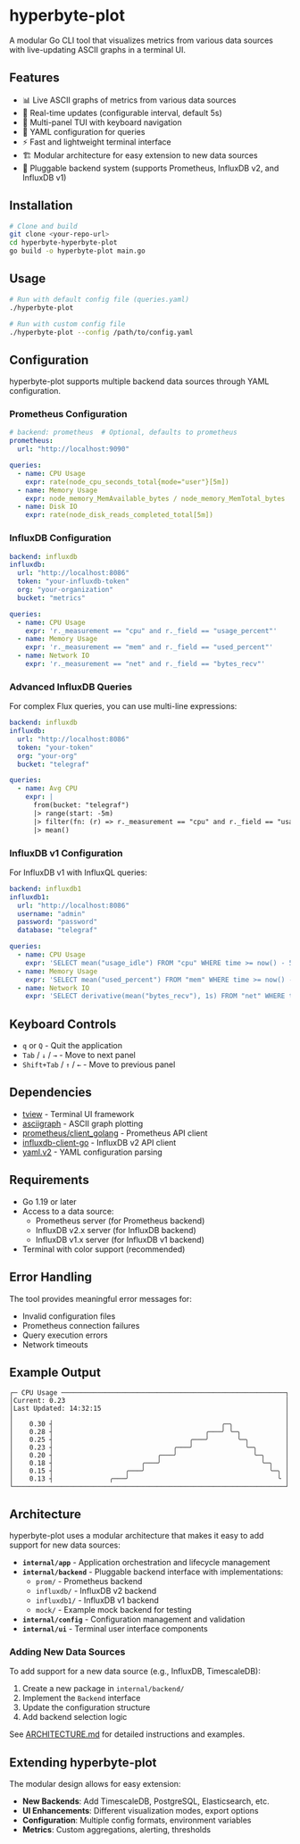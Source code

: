 # hyperbyte-plot

A modular Go CLI tool that visualizes metrics from various data sources with live-updating ASCII graphs in a terminal UI.

## Features

- 📊 Live ASCII graphs of metrics from various data sources
- 🔄 Real-time updates (configurable interval, default 5s)
- 📱 Multi-panel TUI with keyboard navigation
- 📝 YAML configuration for queries
- ⚡ Fast and lightweight terminal interface
- 🏗️ Modular architecture for easy extension to new data sources
- 🔌 Pluggable backend system (supports Prometheus, InfluxDB v2, and InfluxDB v1)

## Installation

```bash
# Clone and build
git clone <your-repo-url>
cd hyperbyte-hyperbyte-plot
go build -o hyperbyte-plot main.go
```

## Usage

```bash
# Run with default config file (queries.yaml)
./hyperbyte-plot

# Run with custom config file
./hyperbyte-plot --config /path/to/config.yaml
```

## Configuration

hyperbyte-plot supports multiple backend data sources through YAML configuration.

### Prometheus Configuration

```yaml
# backend: prometheus  # Optional, defaults to prometheus
prometheus:
  url: "http://localhost:9090"

queries:
  - name: CPU Usage
    expr: rate(node_cpu_seconds_total{mode="user"}[5m])
  - name: Memory Usage
    expr: node_memory_MemAvailable_bytes / node_memory_MemTotal_bytes
  - name: Disk IO
    expr: rate(node_disk_reads_completed_total[5m])
```

### InfluxDB Configuration

```yaml
backend: influxdb
influxdb:
  url: "http://localhost:8086"
  token: "your-influxdb-token"
  org: "your-organization"
  bucket: "metrics"

queries:
  - name: CPU Usage
    expr: 'r._measurement == "cpu" and r._field == "usage_percent"'
  - name: Memory Usage
    expr: 'r._measurement == "mem" and r._field == "used_percent"'
  - name: Network IO
    expr: 'r._measurement == "net" and r._field == "bytes_recv"'
```

### Advanced InfluxDB Queries

For complex Flux queries, you can use multi-line expressions:

```yaml
backend: influxdb
influxdb:
  url: "http://localhost:8086"
  token: "your-token"
  org: "your-org"
  bucket: "telegraf"

queries:
  - name: Avg CPU
    expr: |
      from(bucket: "telegraf")
      |> range(start: -5m)
      |> filter(fn: (r) => r._measurement == "cpu" and r._field == "usage_active")
      |> mean()
```

### InfluxDB v1 Configuration  

For InfluxDB v1 with InfluxQL queries:

```yaml
backend: influxdb1
influxdb1:
  url: "http://localhost:8086"
  username: "admin"
  password: "password"
  database: "telegraf"

queries:
  - name: CPU Usage
    expr: 'SELECT mean("usage_idle") FROM "cpu" WHERE time >= now() - 5m'
  - name: Memory Usage
    expr: 'SELECT mean("used_percent") FROM "mem" WHERE time >= now() - 5m'
  - name: Network IO
    expr: 'SELECT derivative(mean("bytes_recv"), 1s) FROM "net" WHERE time >= now() - 5m GROUP BY time(30s) ORDER BY time DESC LIMIT 1'
```

## Keyboard Controls

- `q` or `Q` - Quit the application
- `Tab` / `↓` / `→` - Move to next panel
- `Shift+Tab` / `↑` / `←` - Move to previous panel

## Dependencies

- [tview](https://github.com/rivo/tview) - Terminal UI framework
- [asciigraph](https://github.com/guptarohit/asciigraph) - ASCII graph plotting
- [prometheus/client_golang](https://github.com/prometheus/client_golang) - Prometheus API client
- [influxdb-client-go](https://github.com/influxdata/influxdb-client-go) - InfluxDB v2 API client
- [yaml.v2](https://gopkg.in/yaml.v2) - YAML configuration parsing

## Requirements

- Go 1.19 or later
- Access to a data source:
  - Prometheus server (for Prometheus backend)
  - InfluxDB v2.x server (for InfluxDB backend)
  - InfluxDB v1.x server (for InfluxDB v1 backend)
- Terminal with color support (recommended)

## Error Handling

The tool provides meaningful error messages for:
- Invalid configuration files
- Prometheus connection failures
- Query execution errors
- Network timeouts

## Example Output

```
┌─ CPU Usage ────────────────────────────────────────────────────────┐
│Current: 0.23                                                       │
│Last Updated: 14:32:15                                              │
│                                                                    │
│    0.30 ┤                                          ╭─╮             │
│    0.28 ┤                                      ╭───╯ ╰─╮           │
│    0.25 ┤                                  ╭───╯       ╰─╮         │
│    0.23 ┤                              ╭───╯             ╰─╮       │
│    0.20 ┤                          ╭───╯                   ╰─╮     │
│    0.18 ┤                      ╭───╯                         ╰─╮   │
│    0.15 ┤                  ╭───╯                               ╰─╮ │
│    0.13 ┤              ╭───╯                                     ╰ │
└────────────────────────────────────────────────────────────────────┘
```

## Architecture

hyperbyte-plot uses a modular architecture that makes it easy to add support for new data sources:

- **`internal/app`** - Application orchestration and lifecycle management
- **`internal/backend`** - Pluggable backend interface with implementations:
  - `prom/` - Prometheus backend
  - `influxdb/` - InfluxDB v2 backend  
  - `influxdb1/` - InfluxDB v1 backend
  - `mock/` - Example mock backend for testing
- **`internal/config`** - Configuration management and validation
- **`internal/ui`** - Terminal user interface components

### Adding New Data Sources

To add support for a new data source (e.g., InfluxDB, TimescaleDB):

1. Create a new package in `internal/backend/`
2. Implement the `Backend` interface
3. Update the configuration structure
4. Add backend selection logic

See [ARCHITECTURE.md](ARCHITECTURE.md) for detailed instructions and examples.

## Extending hyperbyte-plot

The modular design allows for easy extension:

- **New Backends**: Add TimescaleDB, PostgreSQL, Elasticsearch, etc.
- **UI Enhancements**: Different visualization modes, export options
- **Configuration**: Multiple config formats, environment variables
- **Metrics**: Custom aggregations, alerting, thresholds
